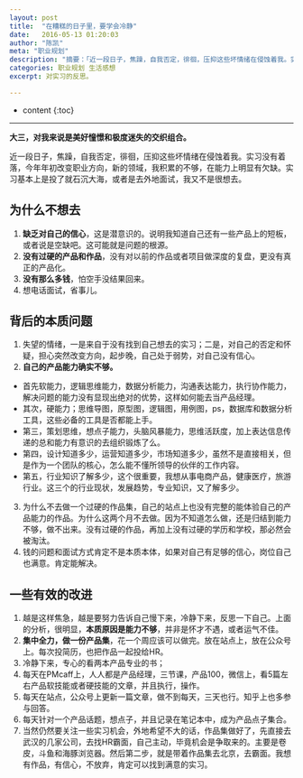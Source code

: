 ```yaml
---
layout: post
title:  "在糟糕的日子里，要学会冷静"
date:   2016-05-13 01:20:03
author: "陈凯"
meta: "职业规划"
description: "摘要：「近一段日子，焦躁，自我否定，徘徊，压抑这些坏情绪在侵蚀着我。实习没有着落，今年年初改变职业方向，新的领域，我积累的不够，在能力上明显有欠缺。实习基本上是投了就石沉大海，或者是去外地面试，我又不是很想去。」"
categories: 职业规划 生活感想
excerpt: 对实习的反思。

---
```


* content
{:toc}

----
**大三，对我来说是美好憧憬和极度迷失的交织组合。**

近一段日子，焦躁，自我否定，徘徊，压抑这些坏情绪在侵蚀着我。实习没有着落，今年年初改变职业方向，新的领域，我积累的不够，在能力上明显有欠缺。实习基本上是投了就石沉大海，或者是去外地面试，我又不是很想去。

## 为什么不想去

1. **缺乏对自己的信心**，这是潜意识的。说明我知道自己还有一些产品上的短板，或者说是空缺吧。这可能就是问题的根源。
2. **没有过硬的产品和作品**，没有对以前的作品或者项目做深度的复盘，更没有真正的产品化。
3. **没有那么多钱**，怕空手没结果回来。
4. 想电话面试，省事儿。

## 背后的本质问题

1. 失望的情绪，一是来自于没有找到自己想去的实习；二是，对自己的否定和怀疑，担心突然改变方向，起步晚，自己处于弱势，对自己没有信心。
2. **自己的产品能力确实不够。**
+ 首先软能力，逻辑思维能力，数据分析能力，沟通表达能力，执行协作能力，解决问题的能力没有显现出绝对的优势，这样如何能去当产品经理。
+ 其次，硬能力；思维导图，原型图，逻辑图，用例图，ps，数据库和数据分析工具，这些必备的工具是否都能上手。
+ 第三，策划思维，想点子能力，头脑风暴能力，思维活跃度，加上表达信息传递的总和能力有意识的去组织锻炼了么。
+ 第四，设计知道多少，运营知道多少，市场知道多少，虽然不是直接相关，但是作为一个团队的核心，怎么能不懂所领导的伙伴的工作内容。
+ 第五，行业知识了解多少，这个很重要，我想从事电商产品，健康医疗，旅游行业。这三个的行业现状，发展趋势，专业知识，又了解多少。
3. 为什么不去做一个过硬的作品集，自己的站点上也没有完整的能体验自己的产品能力的作品。为什么这两个月不去做。因为不知道怎么做，还是归结到能力不够，做不出来。没有过硬的作品，再加上没有过硬的学历和学校，那必然会被淘汰。
4. 钱的问题和面试方式肯定不是本质本体，如果对自己有足够的信心，岗位自己也满意。肯定能解决。

## 一些有效的改进

1. 越是这样焦急，越是要努力告诉自己慢下来，冷静下来，反思一下自己。上面的分析，很明显，**本质原因是能力不够**，并非是怀才不遇，或者运气不佳。
2. **集中全力，做一份产品集**，花一个周应该可以做完。放在站点上，放在公众号上。每次投简历，也把作品一起投给HR。
2. 冷静下来，专心的看两本产品专业的书；
3. 每天在PMcaff上，人人都是产品经理，三节课，产品100，微信上，看5篇左右产品软技能或者硬技能的文章，并且执行，操作。
4. 每天在站点，公众号上更新一篇文章，做不到每天，三天也行。知乎上也多参与回答。
5. 每天针对一个产品话题，想点子，并且记录在笔记本中，成为产品点子集合。
6. 当然仍然要关注一些实习机会，外地希望不大的话，作品集做好了，先直接去武汉的几家公司，去找HR霸面，自己主动，毕竟机会是争取来的。主要是卷皮，斗鱼和海豚浏览器。然后第二步，就是带着作品集去北京，去霸面。我想有作品，有信心，不放弃，肯定可以找到满意的实习。





